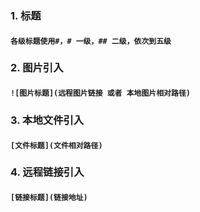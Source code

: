 ### 1. 标题
#### ```各级标题使用#，# 一级，## 二级，依次到五级```

### 2. 图片引入
#### ```![图片标题](远程图片链接 或者 本地图片相对路径)```

### 3. 本地文件引入
#### ```[文件标题](文件相对路径)```

### 4. 远程链接引入
#### ```[链接标题](链接地址)```